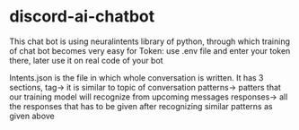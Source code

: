 # discord-ai-chatbot

This chat bot is using neuralintents library of python, through which training of chat bot becomes very easy
for Token:
          use .env file and enter your token there, later use it on real code of your bot
          
          
Intents.json is the file in which whole conversation is written.
It has 3 sections, tag-> it is similar to topic of conversation
patterns-> patters that our training model will recognize from upcoming messages
responses-> all the responses that has to be given after recognizing similar patterns as given above
